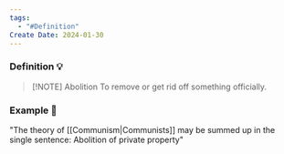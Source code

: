 ```yaml
---
tags:
  - "#Definition"
Create Date: 2024-01-30
---
```

### Definition 💡

> [!NOTE] Abolition
> To remove or get rid off something officially.

### Example 📖
"The theory of [[Communism|Communists]] may be summed up in the single sentence: Abolition of private property"